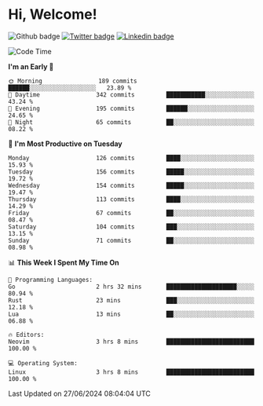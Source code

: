   # Hi, Welcome!
  ![Github badge](https://img.shields.io/github/followers/kraken-afk.svg?style=social&label=Follow&maxAge=2592000)
  [![Twitter badge](https://img.shields.io/badge/-Twitter-00acee?style=flat-square&logo=Twitter&logoColor=white)](https://twitter.com/trshppl)
  [![Linkedin badge](https://img.shields.io/badge/LinkedIn-0077B5?style=flat-square&logo=linkedin&logoColor=white)](https://www.linkedin.com/in/noveanrer)
<!--START_SECTION:waka-->
![Code Time](http://img.shields.io/badge/Code%20Time-234%20hrs%2047%20mins-blue)

**I'm an Early 🐤** 

```text
🌞 Morning                189 commits         ██████░░░░░░░░░░░░░░░░░░░   23.89 % 
🌆 Daytime                342 commits         ███████████░░░░░░░░░░░░░░   43.24 % 
🌃 Evening                195 commits         ██████░░░░░░░░░░░░░░░░░░░   24.65 % 
🌙 Night                  65 commits          ██░░░░░░░░░░░░░░░░░░░░░░░   08.22 % 
```
📅 **I'm Most Productive on Tuesday** 

```text
Monday                   126 commits         ████░░░░░░░░░░░░░░░░░░░░░   15.93 % 
Tuesday                  156 commits         █████░░░░░░░░░░░░░░░░░░░░   19.72 % 
Wednesday                154 commits         █████░░░░░░░░░░░░░░░░░░░░   19.47 % 
Thursday                 113 commits         ████░░░░░░░░░░░░░░░░░░░░░   14.29 % 
Friday                   67 commits          ██░░░░░░░░░░░░░░░░░░░░░░░   08.47 % 
Saturday                 104 commits         ███░░░░░░░░░░░░░░░░░░░░░░   13.15 % 
Sunday                   71 commits          ██░░░░░░░░░░░░░░░░░░░░░░░   08.98 % 
```


📊 **This Week I Spent My Time On** 

```text
💬 Programming Languages: 
Go                       2 hrs 32 mins       ████████████████████░░░░░   80.94 % 
Rust                     23 mins             ███░░░░░░░░░░░░░░░░░░░░░░   12.18 % 
Lua                      13 mins             ██░░░░░░░░░░░░░░░░░░░░░░░   06.88 % 

🔥 Editors: 
Neovim                   3 hrs 8 mins        █████████████████████████   100.00 % 

💻 Operating System: 
Linux                    3 hrs 8 mins        █████████████████████████   100.00 % 
```


 Last Updated on 27/06/2024 08:04:04 UTC
<!--END_SECTION:waka-->